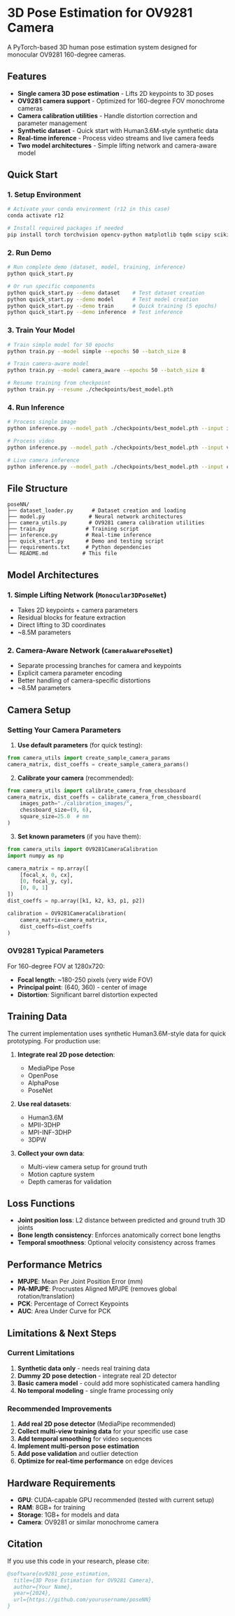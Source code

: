 # 3D Pose Estimation for OV9281 Camera

A PyTorch-based 3D human pose estimation system designed for monocular OV9281 160-degree cameras.

## Features

- **Single camera 3D pose estimation** - Lifts 2D keypoints to 3D poses
- **OV9281 camera support** - Optimized for 160-degree FOV monochrome cameras
- **Camera calibration utilities** - Handle distortion correction and parameter management
- **Synthetic dataset** - Quick start with Human3.6M-style synthetic data
- **Real-time inference** - Process video streams and live camera feeds
- **Two model architectures** - Simple lifting network and camera-aware model

## Quick Start

### 1. Setup Environment

```bash
# Activate your conda environment (r12 in this case)
conda activate r12

# Install required packages if needed
pip install torch torchvision opencv-python matplotlib tqdm scipy scikit-learn
```

### 2. Run Demo

```bash
# Run complete demo (dataset, model, training, inference)
python quick_start.py

# Or run specific components
python quick_start.py --demo dataset    # Test dataset creation
python quick_start.py --demo model      # Test model creation
python quick_start.py --demo train      # Quick training (5 epochs)
python quick_start.py --demo inference  # Test inference
```

### 3. Train Your Model

```bash
# Train simple model for 50 epochs
python train.py --model simple --epochs 50 --batch_size 8

# Train camera-aware model
python train.py --model camera_aware --epochs 50 --batch_size 8

# Resume training from checkpoint
python train.py --resume ./checkpoints/best_model.pth
```

### 4. Run Inference

```bash
# Process single image
python inference.py --model_path ./checkpoints/best_model.pth --input image.jpg

# Process video
python inference.py --model_path ./checkpoints/best_model.pth --input video.mp4 --output output.mp4

# Live camera inference
python inference.py --model_path ./checkpoints/best_model.pth --input camera --camera_id 0
```

## File Structure

```
poseNN/
├── dataset_loader.py      # Dataset creation and loading
├── model.py              # Neural network architectures
├── camera_utils.py       # OV9281 camera calibration utilities
├── train.py             # Training script
├── inference.py         # Real-time inference
├── quick_start.py       # Demo and testing script
├── requirements.txt     # Python dependencies
└── README.md           # This file
```

## Model Architectures

### 1. Simple Lifting Network (`Monocular3DPoseNet`)
- Takes 2D keypoints + camera parameters
- Residual blocks for feature extraction
- Direct lifting to 3D coordinates
- ~8.5M parameters

### 2. Camera-Aware Network (`CameraAwarePoseNet`) 
- Separate processing branches for camera and keypoints
- Explicit camera parameter encoding
- Better handling of camera-specific distortions
- ~8.5M parameters

## Camera Setup

### Setting Your Camera Parameters

1. **Use default parameters** (for quick testing):
```python
from camera_utils import create_sample_camera_params
camera_matrix, dist_coeffs = create_sample_camera_params()
```

2. **Calibrate your camera** (recommended):
```python
from camera_utils import calibrate_camera_from_chessboard
camera_matrix, dist_coeffs = calibrate_camera_from_chessboard(
    images_path="./calibration_images/",
    chessboard_size=(9, 6),
    square_size=25.0  # mm
)
```

3. **Set known parameters** (if you have them):
```python
from camera_utils import OV9281CameraCalibration
import numpy as np

camera_matrix = np.array([
    [focal_x, 0, cx],
    [0, focal_y, cy], 
    [0, 0, 1]
])
dist_coeffs = np.array([k1, k2, k3, p1, p2])

calibration = OV9281CameraCalibration(
    camera_matrix=camera_matrix,
    dist_coeffs=dist_coeffs
)
```

### OV9281 Typical Parameters
For 160-degree FOV at 1280x720:
- **Focal length**: ~180-250 pixels (very wide FOV)
- **Principal point**: (640, 360) - center of image
- **Distortion**: Significant barrel distortion expected

## Training Data

The current implementation uses synthetic Human3.6M-style data for quick prototyping. For production use:

1. **Integrate real 2D pose detection**:
   - MediaPipe Pose
   - OpenPose
   - AlphaPose
   - PoseNet

2. **Use real datasets**:
   - Human3.6M
   - MPII-3DHP
   - MPI-INF-3DHP
   - 3DPW

3. **Collect your own data**:
   - Multi-view camera setup for ground truth
   - Motion capture system
   - Depth cameras for validation

## Loss Functions

- **Joint position loss**: L2 distance between predicted and ground truth 3D joints
- **Bone length consistency**: Enforces anatomically correct bone lengths
- **Temporal smoothness**: Optional velocity consistency across frames

## Performance Metrics

- **MPJPE**: Mean Per Joint Position Error (mm)
- **PA-MPJPE**: Procrustes Aligned MPJPE (removes global rotation/translation)
- **PCK**: Percentage of Correct Keypoints
- **AUC**: Area Under Curve for PCK

## Limitations & Next Steps

### Current Limitations
1. **Synthetic data only** - needs real training data
2. **Dummy 2D pose detection** - integrate real 2D detector  
3. **Basic camera model** - could add more sophisticated camera handling
4. **No temporal modeling** - single frame processing only

### Recommended Improvements
1. **Add real 2D pose detector** (MediaPipe recommended)
2. **Collect multi-view training data** for your specific use case
3. **Add temporal smoothing** for video sequences
4. **Implement multi-person pose estimation**
5. **Add pose validation** and outlier detection
6. **Optimize for real-time performance** on edge devices

## Hardware Requirements

- **GPU**: CUDA-capable GPU recommended (tested with current setup)
- **RAM**: 8GB+ for training
- **Storage**: 1GB+ for models and data
- **Camera**: OV9281 or similar monochrome camera

## Citation

If you use this code in your research, please cite:

```bibtex
@software{ov9281_pose_estimation,
  title={3D Pose Estimation for OV9281 Camera},
  author={Your Name},
  year={2024},
  url={https://github.com/yourusername/poseNN}
}
```